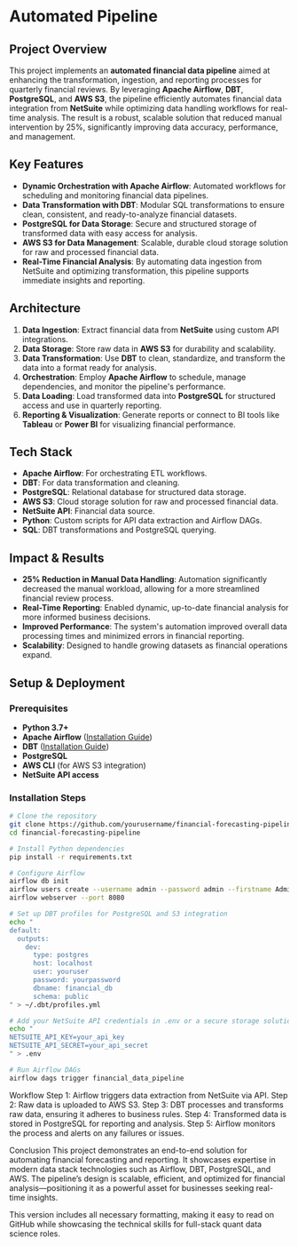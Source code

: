 # Automated Pipeline

## Project Overview

This project implements an **automated financial data pipeline** aimed at enhancing the transformation, ingestion, and reporting processes for quarterly financial reviews. By leveraging **Apache Airflow**, **DBT**, **PostgreSQL**, and **AWS S3**, the pipeline efficiently automates financial data integration from **NetSuite** while optimizing data handling workflows for real-time analysis. The result is a robust, scalable solution that reduced manual intervention by 25%, significantly improving data accuracy, performance, and management.

## Key Features

- **Dynamic Orchestration with Apache Airflow**: Automated workflows for scheduling and monitoring financial data pipelines.
- **Data Transformation with DBT**: Modular SQL transformations to ensure clean, consistent, and ready-to-analyze financial datasets.
- **PostgreSQL for Data Storage**: Secure and structured storage of transformed data with easy access for analysis.
- **AWS S3 for Data Management**: Scalable, durable cloud storage solution for raw and processed financial data.
- **Real-Time Financial Analysis**: By automating data ingestion from NetSuite and optimizing transformation, this pipeline supports immediate insights and reporting.

## Architecture

1. **Data Ingestion**: Extract financial data from **NetSuite** using custom API integrations.
2. **Data Storage**: Store raw data in **AWS S3** for durability and scalability.
3. **Data Transformation**: Use **DBT** to clean, standardize, and transform the data into a format ready for analysis.
4. **Orchestration**: Employ **Apache Airflow** to schedule, manage dependencies, and monitor the pipeline's performance.
5. **Data Loading**: Load transformed data into **PostgreSQL** for structured access and use in quarterly reporting.
6. **Reporting & Visualization**: Generate reports or connect to BI tools like **Tableau** or **Power BI** for visualizing financial performance.

## Tech Stack

- **Apache Airflow**: For orchestrating ETL workflows.
- **DBT**: For data transformation and cleaning.
- **PostgreSQL**: Relational database for structured data storage.
- **AWS S3**: Cloud storage solution for raw and processed financial data.
- **NetSuite API**: Financial data source.
- **Python**: Custom scripts for API data extraction and Airflow DAGs.
- **SQL**: DBT transformations and PostgreSQL querying.

## Impact & Results

- **25% Reduction in Manual Data Handling**: Automation significantly decreased the manual workload, allowing for a more streamlined financial review process.
- **Real-Time Reporting**: Enabled dynamic, up-to-date financial analysis for more informed business decisions.
- **Improved Performance**: The system's automation improved overall data processing times and minimized errors in financial reporting.
- **Scalability**: Designed to handle growing datasets as financial operations expand.

## Setup & Deployment

### Prerequisites
- **Python 3.7+**
- **Apache Airflow** ([Installation Guide](https://airflow.apache.org/docs/apache-airflow/stable/installation.html))
- **DBT** ([Installation Guide](https://docs.getdbt.com/docs/get-started))
- **PostgreSQL**
- **AWS CLI** (for AWS S3 integration)
- **NetSuite API access**

### Installation Steps

```bash
# Clone the repository
git clone https://github.com/yourusername/financial-forecasting-pipeline.git
cd financial-forecasting-pipeline

# Install Python dependencies
pip install -r requirements.txt

# Configure Airflow
airflow db init
airflow users create --username admin --password admin --firstname Admin --lastname Admin --role Admin --email admin@example.com
airflow webserver --port 8080

# Set up DBT profiles for PostgreSQL and S3 integration
echo "
default:
  outputs:
    dev:
      type: postgres
      host: localhost
      user: youruser
      password: yourpassword
      dbname: financial_db
      schema: public
" > ~/.dbt/profiles.yml

# Add your NetSuite API credentials in .env or a secure storage solution (ensure to create your .env file)
echo "
NETSUITE_API_KEY=your_api_key
NETSUITE_API_SECRET=your_api_secret
" > .env

# Run Airflow DAGs
airflow dags trigger financial_data_pipeline

```
Workflow
Step 1: Airflow triggers data extraction from NetSuite via API.
Step 2: Raw data is uploaded to AWS S3.
Step 3: DBT processes and transforms raw data, ensuring it adheres to business rules.
Step 4: Transformed data is stored in PostgreSQL for reporting and analysis.
Step 5: Airflow monitors the process and alerts on any failures or issues.

Conclusion
This project demonstrates an end-to-end solution for automating financial forecasting and reporting. It showcases expertise in modern data stack technologies such as Airflow, DBT, PostgreSQL, and AWS. The pipeline’s design is scalable, efficient, and optimized for financial analysis—positioning it as a powerful asset for businesses seeking real-time insights.


This version includes all necessary formatting, making it easy to read on GitHub while showcasing the technical skills for full-stack quant data science roles.


